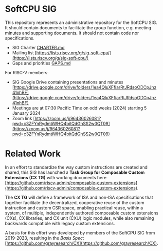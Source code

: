 
# SoftCPU SIG

This repository represents an administrative repository for the SoftCPU SIG. It should contain documents to facilitate the group function, e.g. meeting minutes and supporting documents. It should not contain code nor specifications.

- SIG Charter [CHARTER.md](CHARTER.md)
- Mailing list [https://lists.riscv.org/g/sig-soft-cpu/](https://lists.riscv.org/g/sig-soft-cpu/)
- Gaps and priorities [GAPS.md](GAPS.md)

For RISC-V members:
- SIG Google Drive containing presentations and minutes [https://drive.google.com/drive/folders/1ea4QluXFfiarRtJRdsoODCpJnz41nhBF](https://drive.google.com/drive/folders/1ea4QluXFfiarRtJRdsoODCpJnz41nhBF)
- Meetings are at 07:30 Pacific Time on odd weeks (2024) starting 5 January 2024
- Zoom link [https://zoom.us/j/96436026081?pwd=c3ZFYnRydmtiWHQ4bitQdGhSS2w0QT09](https://zoom.us/j/96436026081?pwd=c3ZFYnRydmtiWHQ4bitQdGhSS2w0QT09)

Related Work
============

In an effort to standardize the way custom instructions are created and shared, this SIG has launched a **Task Group for Composable Custom Extensions (CX TG)** with working documents here: [https://github.com/riscv-admin/composable-custom-extensions](https://github.com/riscv-admin/composable-custom-extensions).

The **CX TG** will define a framework of ISA and non-ISA specifications that together facilitate the decentralized, cooperative reuse of the custom instruction and custom CSR space, enabling practical reuse, within a system, of multiple, independently authored composable custom extensions (CXs), CX libraries, and CX unit (CXU) logic modules, while also remaining backwards compatible with legacy custom extensions.

A basis for this effort was developed by members of the SoftCPU SIG from 2019-2023, resulting in the _Basis Spec_: [https://github.com/grayresearch/CX](https://github.com/grayresearch/CX).
